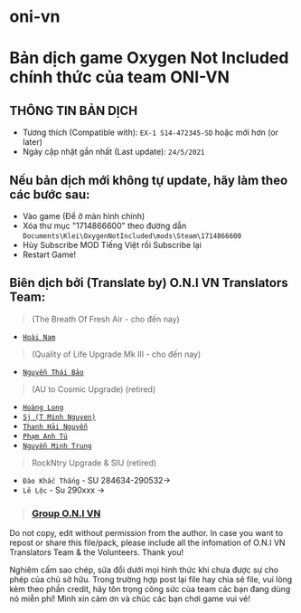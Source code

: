# oni-vn
# Bản dịch game Oxygen Not Included chính thức của team ONI-VN

## THÔNG TIN BẢN DỊCH
- Tương thích (Compatible with): `EX-1 S14-472345-SD` hoặc mới hơn (or later)
- Ngày cập nhật gần nhất (Last update): `24/5/2021`

## Nếu bản dịch mới không tự update, hãy làm theo các bước sau:
- Vào game (Để ở màn hình chính)
- Xóa thư mục "1714866600" theo đường dẫn `Documents\Klei\OxygenNotIncluded\mods\Steam\1714866600`
- Hủy Subscribe MOD Tiếng Việt rồi Subscribe lại
- Restart Game!

## Biên dịch bởi (Translate by) O.N.I VN Translators Team:
> (The Breath Of Fresh Air - cho đến nay)
- [`Hoài Nam`](fb.com/sant1ago.da.hanoi)

> (Quality of Life Upgrade Mk III - cho đến nay)
- [`Nguyễn Thái Bảo`](https://fb.com/chuotktpm)

> (AU to Cosmic Upgrade) (retired)
- [`Hoàng Long`](https://fb.com/pseryuu)
- [`Sj (T Minh Nguyen)`](https://fb.com/sj.dev.96)
- [`Thanh Hải Nguyễn`](https://fb.com/bluesea1112)
- [`Phạm Anh Tú`](https://fb.com/hanakihide)
- [`Nguyễn Minh Trung`](https://fb.com/satanVM)

> RockNtry Upgrade & SIU (retired)
- `Đào Khắc Thắng` - SU 284634-290532->
- `Lê Lộc` - Su 290xxx ->

> ### [Group O.N.I VN](https://fb.com/groups/VN.ONI)

Do not copy, edit without permission from the author.
In case you want to repost or share this file/pack, please include all the infomation of O.N.I VN Translators Team & the Volunteers.
Thank you!

Nghiêm cấm sao chép, sửa đổi dưới mọi hình thức khi chưa được sự cho phép của chủ sở hữu.
Trong trường hợp post lại file hay chia sẻ file, vui lòng kèm theo phần credit, hãy tôn trọng công sức của team các bạn đang dùng nó miễn phí!
Mình xin cảm ơn và chúc các bạn chơi game vui vẻ!
